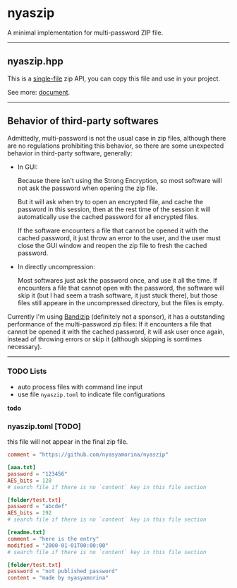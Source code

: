 # nyaszip

A minimal implementation for multi-password ZIP file.

---

## nyaszip.hpp

This is a [single-file](nyaszip.hpp) zip API, you can copy this file and use in your project.

See more: [document](DOCUMENT.md).

---

## Behavior of third-party softwares

Admittedly, multi-password is not the usual case in zip files, although there are no regulations prohibiting this behavior, so there are some unexpected behavior in third-party software, generally:

- In GUI:

    Because there isn't using the Strong Encryption, so most software will not ask the password when opening the zip file.

    But it will ask when try to open an encrypted file, and cache the password in this session, then at the rest time of the session it will automatically use the cached password for all encrypted files.

    If the software encounters a file that cannot be opened it with the cached password, it just throw an error to the user, and the user must close the GUI window and reopen the zip file to fresh the cached password.

- In directly uncompression:

    Most softwares just ask the password once, and use it all the time. If encounters a file that cannot open with the password, the software will skip it (but I had seem a trash software, it just stuck there), but those files still appeare in the uncompressed directory, but the files is empty.

Currently I'm using [Bandizip](https://www.bandisoft.com/bandizip/) (definitely not a sponsor), it has a outstanding performance of the multi-password zip files: If it encounters a file that cannot be opened it with the cached password, it will ask user once again, instead of throwing errors or skip it (although skipping is somtimes necessary).

---

### TODO Lists

- auto process files with command line input
- use file `nyaszip.toml` to indicate file configurations

**todo**

### nyaszip.toml [TODO]

this file will not appear in the final zip file.

```toml
comment = "https://github.com/nyasyamorina/nyaszip"

[aaa.txt]
password = "123456"
AES_bits = 128
# search file if there is no `content` key in this file section

[folder/test.txt]
password = "abcdef"
AES_bits = 192
# search file if there is no `content` key in this file section

[readme.txt]
comment = "here is the entry"
modified = "2000-01-01T00:00:00"
# search file if there is no `content` key in this file section

[folder/test.txt]
password = "not published password"
content = "made by nyasyamorina"
```